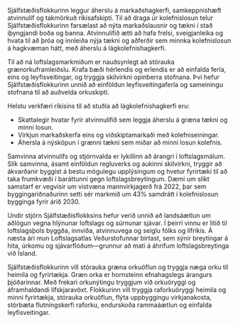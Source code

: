 Sjálfstæðisflokkurinn leggur áherslu á markaðshagkerfi, samkeppnishæft atvinnulíf og takmörkuð ríkisafskipti. Til að draga úr kolefnislosun telur Sjálfstæðisflokkurinn farsælast að nýta markaðslausnir og tækni í stað íþyngjandi boða og banna. Atvinnulífið ætti að hafa frelsi, sveigjanleika og hvata til að þróa og innleiða nýja tækni og aðferðir sem minnka kolefnislosun á hagkvæman hátt, með áherslu á lágkolefnishagkerfi.

Til að ná loftslagsmarkmiðum er nauðsynlegt að stórauka grænorkuframleiðslu. Krafa bæði hérlendis og erlendis er að einfalda ferla, eins og leyfisveitingar, og tryggja skilvirkni opinberra stofnana. Því hefur Sjálfstæðisflokkurinn unnið að einföldun leyfisveitingaferla og sameiningu stofnana til að auðvelda orkuskipti.

Helstu verkfæri ríkisins til að stuðla að lágkolefnishagkerfi eru:
- Skattalegir hvatar fyrir atvinnulífið sem leggja áherslu á græna tækni og minni losun.
- Virkjun markaðskerfa eins og viðskiptamarkaði með kolefniseiningar.
- Áhersla á nýsköpun í grænni tækni sem miðar að minni losun kolefnis.

Samvinna atvinnulífs og stjórnvalda er lykillinn að árangri í loftslagsmálum. Slík samvinna, ásamt einföldun regluverks og aukinni skilvirkni, tryggir að ákvarðanir byggist á bestu mögulegu upplýsingum og hvetur fyrirtæki til að taka frumkvæði í baráttunni gegn loftslagsbreytingum. Dæmi um slíkt samstarf er vegvísir um vistvæna mannvirkjagerð frá 2022, þar sem byggingariðnaðurinn setti sér markmið um 43% samdrátt í kolefnislosun bygginga fyrir árið 2030.

Undir stjórn Sjálfstæðisflokksins hefur verið unnið að landsáætlun um aðlögun vegna hlýnunar loftslags og súrnunar sjávar. Í þeirri vinnu er litið til loftslagsþols byggða, innviða, atvinnuvega og seiglu fólks og lífríkis. Á næsta ári mun Loftslagsatlas Veðurstofunnar birtast, sem sýnir breytingar á hita, úrkomu og sjávarflóðum—grunnur að mati á áhrifum loftslagsbreytinga við Ísland.

Sjálfstæðisflokkurinn vill stórauka græna orkuöflun og tryggja næga orku til heimila og fyrirtækja. Græn orka er hornsteinn efnahagslegs árangurs þjóðarinnar. Með frekari orkunýtingu tryggjum við orkuöryggi og áframhaldandi lífskjaravöxt. Flokkurinn vill tryggja raforkuöryggi heimila og minni fyrirtækja, stórauka orkuöflun, flýta uppbyggingu virkjanakosta, stórbæta flutningskerfi raforku, endurskoða rammaáætlun og einfalda leyfisveitingar.
